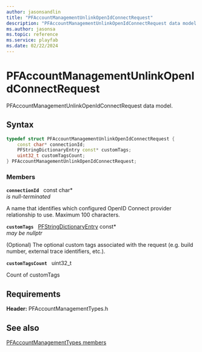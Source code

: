 ```yaml
---
author: jasonsandlin
title: "PFAccountManagementUnlinkOpenIdConnectRequest"
description: "PFAccountManagementUnlinkOpenIdConnectRequest data model."
ms.author: jasonsa
ms.topic: reference
ms.service: playfab
ms.date: 02/22/2024
---
```


# PFAccountManagementUnlinkOpenIdConnectRequest  

PFAccountManagementUnlinkOpenIdConnectRequest data model.  

## Syntax  
  
```cpp
typedef struct PFAccountManagementUnlinkOpenIdConnectRequest {  
    const char* connectionId;  
    PFStringDictionaryEntry const* customTags;  
    uint32_t customTagsCount;  
} PFAccountManagementUnlinkOpenIdConnectRequest;  
```
  
### Members  
  
**`connectionId`** &nbsp; const char*  
*is null-terminated*  
  
A name that identifies which configured OpenID Connect provider relationship to use. Maximum 100 characters.
  
**`customTags`** &nbsp; [PFStringDictionaryEntry](../../pftypes/structs/pfstringdictionaryentry.md) const*  
*may be nullptr*  
  
(Optional) The optional custom tags associated with the request (e.g. build number, external trace identifiers, etc.).
  
**`customTagsCount`** &nbsp; uint32_t  
  
Count of customTags
  
  
## Requirements  
  
**Header:** PFAccountManagementTypes.h
  
## See also  
[PFAccountManagementTypes members](../pfaccountmanagementtypes_members.md)  

  
  
